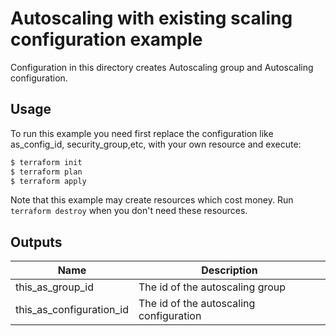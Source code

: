 # Autoscaling with existing scaling configuration example

Configuration in this directory creates Autoscaling group and Autoscaling configuration.

## Usage
To run this example you need first replace the configuration like as_config_id, security_group,etc, with your own resource and execute:

```bash
$ terraform init
$ terraform plan
$ terraform apply
```

Note that this example may create resources which cost money. Run `terraform destroy` when you don't need these resources.

<!-- BEGINNING OF PRE-COMMIT-TERRAFORM DOCS HOOK -->
## Outputs

| Name | Description |
|------|-------------|
| this_as_group_id | The id of the autoscaling group |
| this_as_configuration_id | The id of the autoscaling configuration |

<!-- END OF PRE-COMMIT-TERRAFORM DOCS HOOK -->
